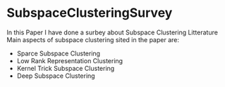 # SubspaceClusteringSurvey
In this Paper I have done a surbey about Subspace Clustering Litterature
Main aspects of subspace clustering sited in the paper are:
  - Sparce Subspace Clustering
  -	Low Rank Representation Clustering
  -	Kernel Trick Subspace Clustering
  -	Deep Subspace Clustering
